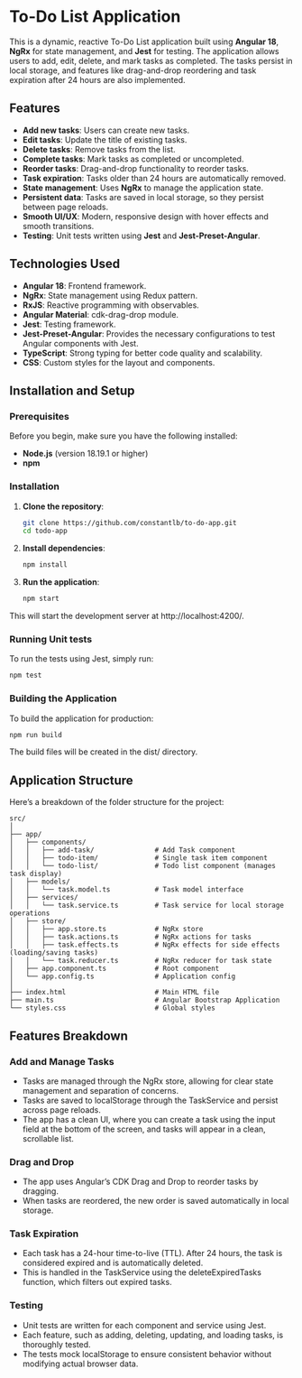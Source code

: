 # To-Do List Application

This is a dynamic, reactive To-Do List application built using **Angular 18**, **NgRx** for state management, and **Jest** for testing. The application allows users to add, edit, delete, and mark tasks as completed. The tasks persist in local storage, and features like drag-and-drop reordering and task expiration after 24 hours are also implemented.

## Features

- **Add new tasks**: Users can create new tasks.
- **Edit tasks**: Update the title of existing tasks.
- **Delete tasks**: Remove tasks from the list.
- **Complete tasks**: Mark tasks as completed or uncompleted.
- **Reorder tasks**: Drag-and-drop functionality to reorder tasks.
- **Task expiration**: Tasks older than 24 hours are automatically removed.
- **State management**: Uses **NgRx** to manage the application state.
- **Persistent data**: Tasks are saved in local storage, so they persist between page reloads.
- **Smooth UI/UX**: Modern, responsive design with hover effects and smooth transitions.
- **Testing**: Unit tests written using **Jest** and **Jest-Preset-Angular**.

## Technologies Used

- **Angular 18**: Frontend framework.
- **NgRx**: State management using Redux pattern.
- **RxJS**: Reactive programming with observables.
- **Angular Material**: cdk-drag-drop module.
- **Jest**: Testing framework.
- **Jest-Preset-Angular**: Provides the necessary configurations to test Angular components with Jest.
- **TypeScript**: Strong typing for better code quality and scalability.
- **CSS**: Custom styles for the layout and components.

## Installation and Setup

### Prerequisites

Before you begin, make sure you have the following installed:

- **Node.js** (version 18.19.1 or higher)
- **npm**

### Installation

1. **Clone the repository**:

   ```bash
   git clone https://github.com/constantlb/to-do-app.git
   cd todo-app
   ```

2. **Install dependencies**:

    ```bash
    npm install
    ```

3. **Run the application**:

    ```bash
    npm start
    ```
  This will start the development server at http://localhost:4200/.

### Running Unit tests

To run the tests using Jest, simply run:
  ```bash
  npm test
  ```

### Building the Application

To build the application for production:
  ```bash
  npm run build
  ```
The build files will be created in the dist/ directory.

## Application Structure

Here’s a breakdown of the folder structure for the project:
 ```
src/
│
├── app/
│   ├── components/
│   │   ├── add-task/               # Add Task component
│   │   ├── todo-item/              # Single task item component
│   │   └── todo-list/              # Todo list component (manages task display)
│   ├── models/
│   │   └── task.model.ts           # Task model interface
│   ├── services/
│   │   └── task.service.ts         # Task service for local storage operations
│   ├── store/
│   │   ├── app.store.ts            # NgRx store
│   │   ├── task.actions.ts         # NgRx actions for tasks
│   │   ├── task.effects.ts         # NgRx effects for side effects (loading/saving tasks)
│   │   └── task.reducer.ts         # NgRx reducer for task state
│   ├── app.component.ts            # Root component
│   └── app.config.ts               # Application config
│
├── index.html                      # Main HTML file
├── main.ts                         # Angular Bootstrap Application
└── styles.css                      # Global styles

 ```

## Features Breakdown

### Add and Manage Tasks

- Tasks are managed through the NgRx store, allowing for clear state management and separation of concerns.
- Tasks are saved to localStorage through the TaskService and persist across page reloads.
- The app has a clean UI, where you can create a task using the input field at the bottom of the screen, and tasks will appear in a clean, scrollable list.

### Drag and Drop

- The app uses Angular’s CDK Drag and Drop to reorder tasks by dragging.
- When tasks are reordered, the new order is saved automatically in local storage.

### Task Expiration

- Each task has a 24-hour time-to-live (TTL). After 24 hours, the task is considered expired and is automatically deleted.
- This is handled in the TaskService using the deleteExpiredTasks function, which filters out expired tasks.

### Testing

- Unit tests are written for each component and service using Jest.
- Each feature, such as adding, deleting, updating, and loading tasks, is thoroughly tested.
- The tests mock localStorage to ensure consistent behavior without modifying actual browser data.
